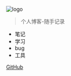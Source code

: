 ![logo](https://docsify.js.org/_media/icon.svg)

> 个人博客-随手记录

- 笔记
- 学习
- bug
- 工具

[GitHub](https://github.com/MrRiven)
